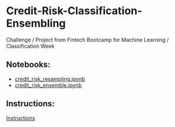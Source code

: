 # Credit-Risk-Classification-Ensembling

Challenge / Project from Fintech Bootcamp for Machine Learning / Classification Week


## Notebooks:

- [credit_risk_resampling.ipynb](credit_risk_resampling.ipynb)
- [credit_risk_ensemble.ipynb](credit_risk_ensemble.ipynb)

## Instructions: 

[Instructions](Instructions.md)
